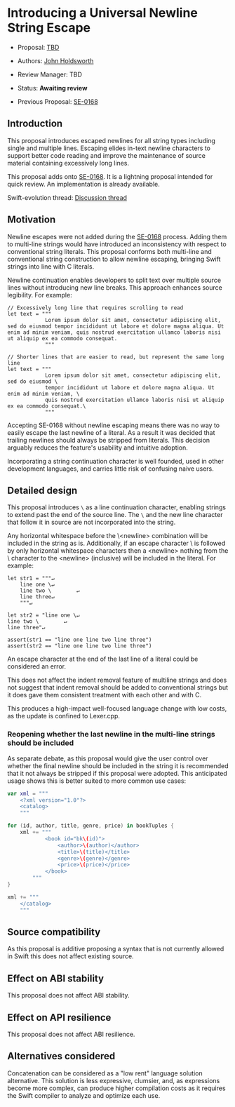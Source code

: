 # Introducing a Universal Newline String Escape

* Proposal: [TBD](TBD.md)
* Authors: [John Holdsworth](https://github.com/johnno1962)
* Review Manager: TBD
* Status: **Awaiting review**

* Previous Proposal: [SE-0168](0168-multi-line-string-literals.md)

## Introduction

This proposal introduces escaped newlines for all string types including single and multiple lines. Escaping elides in-text newline characters to support better code reading and improve the maintenance of source material containing excessively long lines. 

This proposal adds onto [SE-0168](0168-multi-line-string-literals.md). It is a lightning proposal intended for quick review. An implementation is already available.

Swift-evolution thread: [Discussion thread](https://lists.swift.org/pipermail/swift-evolution/Week-of-Mon-20170417/035923.html)

## Motivation

Newline escapes were not added during the [SE-0168](0168-multi-line-string-literals.md) process. Adding them to multi-line strings would have introduced an inconsistency with respect to conventional string literals. This proposal conforms both multi-line and conventional string construction to allow newline escaping, bringing Swift strings into line with C literals.

Newline continuation enables developers to split text over multiple source lines without introducing new line breaks. This approach enhances source legibility. For example:

```
// Excessively long line that requires scrolling to read
let text = """
            Lorem ipsum dolor sit amet, consectetur adipiscing elit, sed do eiusmod tempor incididunt ut labore et dolore magna aliqua. Ut enim ad minim veniam, quis nostrud exercitation ullamco laboris nisi ut aliquip ex ea commodo consequat.
            """

// Shorter lines that are easier to read, but represent the same long line
let text = """
            Lorem ipsum dolor sit amet, consectetur adipiscing elit, sed do eiusmod \
            tempor incididunt ut labore et dolore magna aliqua. Ut enim ad minim veniam, \
            quis nostrud exercitation ullamco laboris nisi ut aliquip ex ea commodo consequat.\
            """
```

Accepting SE-0168 without newline escaping means there was no way to easily escape the last newline of a literal. As a result it was decided that trailing newlines should always be stripped from literals. This decision arguably reduces the feature's usability and intuitive adoption.

Incorporating a string continuation character is well founded, used in other development languages, and carries little risk of confusing naive users.

## Detailed design

This proposal introduces `\` as a line continuation character, enabling strings to extend past the end of the source line. The `\` and the new line character that follow it in source are not incorporated into the string.

Any horizontal whitespace before the \\\<newline> combination will be included in the string as is. Additionally, if an escape character \\ is followed by only horizontal whitespace characters then a \<newline> nothing from the \\ character to the \<newline> (inclusive) will be included in the literal. For example:

	let str1 = """↵
		line one \↵
		line two \		  ↵
		line three↵
		"""↵

	let str2 = "line one \↵
	line two \		  ↵
	line three"↵

	assert(str1 == "line one line two line three")
	assert(str2 == "line one line two line three")

An escape character at the end of the last line of a literal could be considered an error.

This does not affect the indent removal feature of multiline strings and does not suggest that indent removal should be added to conventional strings but it does gave them consistent treatment with each other and with C.

This produces a high-impact well-focused language change with low costs, as the update is confined to Lexer.cpp.

### Reopening whether the last newline in the multi-line strings should be included

As separate debate, as this proposal would give the user control over whether the final newline should be included in the string it is recommended that it not always be stripped if this proposal were adopted. This anticipated usage shows this is better suited to more common use cases:

```swift
var xml = """
    <?xml version="1.0"?>
    <catalog>
    """

for (id, author, title, genre, price) in bookTuples {
    xml += """
            <book id="bk\(id)">
                <author>\(author)</author>
                <title>\(title)</title>
                <genre>\(genre)</genre>
                <price>\(price)</price>
            </book>
        """
}

xml += """
    </catalog>
    """
```

## Source compatibility

As this proposal is additive proposing a syntax that is not currently
allowed in Swift this does not affect existing source.

## Effect on ABI stability

This proposal does not affect ABI stability.

## Effect on API resilience

This proposal does not affect ABI resilience.

## Alternatives considered

Concatenation can be considered as a "low rent" language solution alternative. This solution is less expressive, clumsier, and, as expressions become more complex, can produce higher compilation costs as it requires the Swift compiler to analyze and optimize each use.
